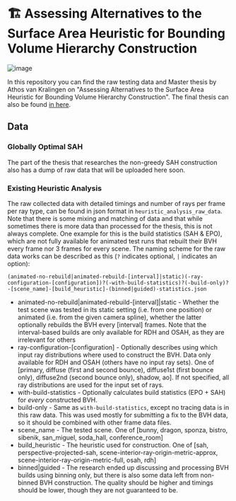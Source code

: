 # 🏗️ Assessing Alternatives to the Surface Area Heuristic for Bounding Volume Hierarchy Construction
![image](https://github.com/Traverse-Research/Assessing-alternatives-to-SAH/assets/7345604/85e44a7f-a629-4488-98cd-402042b51167)

In this repository you can find the raw testing data and Master thesis by Athos van Kralingen on "Assessing Alternatives to the Surface Area Heuristic for Bounding Volume Hierarchy Construction". The final thesis can also be found [in here](https://github.com/Traverse-Research/Assessing-alternatives-to-SAH/blob/main/master_thesis_bvhs.pdf).

## Data
### Globally Optimal SAH 
The part of the thesis that researches the non-greedy SAH construction also has a dump of raw data that will be uploaded here soon.

### Existing Heuristic Analysis
The raw collected data with detailed timings and number of rays per frame per ray type, can be found in json format in `heuristic_analysis_raw_data`. Note that there is some mixing and matching of data and that while sometimes there is more data than processed for the thesis, this is not always complete. One example for this is the build statistics (SAH & EPO), which are not fully available for animated test runs that rebuilt their BVH every frame nor 3 frames for every scene. The naming scheme for the raw data works can be described as this (`?` indicates optional, `|` indicates an option): 

`(animated-no-rebuild|animated-rebuild-[interval]|static)(-ray-configuration-[configuration])?(-with-build-statistics)?(-build-only)?-[scene_name]-[build_heuristic]-(binned|guided)-statistics.json`

- animated-no-rebuild|animated-rebuild-\[interval\]|static - Whether the test scene was tested in its static setting (i.e. from one position) or animated (i.e. from the given camera spline), whether the latter optionally rebuilds the BVH every \[interval\] frames. Note that the interval-based builds are only available for RDH and OSAH, as they are irrelevant for others
- ray-configuration-\[configuration\] - Optionally describes using which input ray distributions where used to construct the BVH. Data only available for RDH and OSAH (others have no input ray sets). One of \[primary, diffuse (first and second bounce), diffuse1st (first bounce only), diffuse2nd (second bounce only), shadow, ao]. If not specified, all ray distributions are used for the input set of rays.
- with-build-statistics - Optionally calculates build statistics (EPO + SAH) for _every_ constructed BVH. 
- build-only - Same as `with-build-statistics`, except no tracing data is in this raw data. This was used mostly for submitting a fix to the BVH data, so it should be combined with other frame data files.
- scene_name - The tested scene. One of \[bunny, dragon, sponza, bistro, sibenik, san_miguel, soda_hall, conference_room]
- build_heuristic - The heuristic used for construction. One of \[sah, perspective-projected-sah, scene-interior-ray-origin-metric-approx, scene-interior-ray-origin-metric-full, osah, rdh]
- binned|guided - The research ended up discussing and processing BVH builds using binning only, but there is also some data left from non-binned BVH construction. The quality should be higher and timings should be lower, though they are not guaranteed to be.
